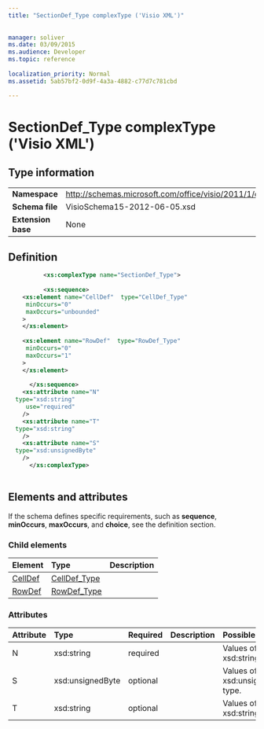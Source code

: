 ```yaml
---
title: "SectionDef_Type complexType ('Visio XML')"
 
 
manager: soliver
ms.date: 03/09/2015
ms.audience: Developer
ms.topic: reference
 
localization_priority: Normal
ms.assetid: 5ab57bf2-0d9f-4a3a-4882-c77d7c781cbd

---
```


# SectionDef_Type complexType ('Visio XML')

## Type information

|||
|:-----|:-----|
|**Namespace** <br/> |http://schemas.microsoft.com/office/visio/2011/1/core  <br/> |
|**Schema file** <br/> |VisioSchema15-2012-06-05.xsd  <br/> |
|**Extension base** <br/> |None  <br/> |
   
## Definition

```XML
          <xs:complexType name="SectionDef_Type">
          
          <xs:sequence>
    <xs:element name="CellDef"  type="CellDef_Type"
     minOccurs="0"
     maxOccurs="unbounded"
    >
    </xs:element>
    
    <xs:element name="RowDef"  type="RowDef_Type"
     minOccurs="0"
     maxOccurs="1"
    >
    </xs:element>
    
      </xs:sequence>
    <xs:attribute name="N"
  type="xsd:string"
     use="required"
    />
    <xs:attribute name="T"
  type="xsd:string"
    />
    <xs:attribute name="S"
  type="xsd:unsignedByte"
    />
      </xs:complexType>
      
```

## Elements and attributes

If the schema defines specific requirements, such as **sequence**, **minOccurs**, **maxOccurs**, and **choice**, see the definition section. 
  
### Child elements

|**Element**|**Type**|**Description**|
|:-----|:-----|:-----|
|[CellDef](http://msdn.microsoft.com/library/f0ec7afe-9e0a-b5e5-82dd-4adff1c1607f%28Office.15%29.aspx) <br/> |[CellDef_Type](celldef_type-complextypevisio-xml.md) <br/> ||
|[RowDef](http://msdn.microsoft.com/library/25615be9-1d19-1ba9-4192-7d4a0dfae717%28Office.15%29.aspx) <br/> |[RowDef_Type](rowdef_type-complextypevisio-xml.md) <br/> ||
   
### Attributes

|**Attribute**|**Type**|**Required**|**Description**|**Possible values**|
|:-----|:-----|:-----|:-----|:-----|
|N  <br/> |xsd:string  <br/> |required  <br/> ||Values of the xsd:string type.  <br/> |
|S  <br/> |xsd:unsignedByte  <br/> |optional  <br/> ||Values of the xsd:unsignedByte type.  <br/> |
|T  <br/> |xsd:string  <br/> |optional  <br/> ||Values of the xsd:string type.  <br/> |
   

